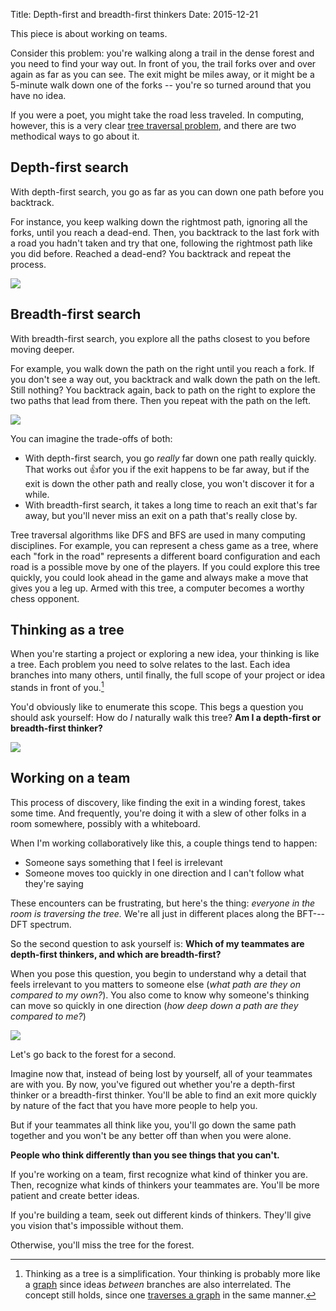 Title: Depth-first and breadth-first thinkers
Date: 2015-12-21

This piece is about working on teams.

Consider this problem: you're walking along a trail in the dense forest and you need to find your way out. In front of you, the trail forks over and over again as far as you can see. The exit might be miles away, or it might be a 5-minute walk down one of the forks -- you're so turned around that you have no idea.

If you were a poet, you might take the road less traveled. In computing, however, this is a very clear [tree traversal problem](https://en.wikipedia.org/wiki/Tree_traversal), and there are two methodical ways to go about it.

## Depth-first search

With depth-first search, you go as far as you can down one path before you backtrack.

For instance, you keep walking down the rightmost path, ignoring all the forks, until you reach a dead-end. Then, you backtrack to the last fork with a road you hadn't taken and try that one, following the rightmost path like you did before. Reached a dead-end? You backtrack and repeat the process. 

![](/img/dfs.png)

## Breadth-first search

With breadth-first search, you explore all the paths closest to you before moving deeper.

For example, you walk down the path on the right until you reach a fork. If you don't see a way out, you backtrack and walk down the path on the left. Still nothing? You backtrack again, back to path on the right to explore the two paths that lead from there. Then you repeat with the path on the left.

![](/img/bfs.png)

You can imagine the trade-offs of both: 

* With depth-first search, you go *really* far down one path really quickly. That works out 👍for you if the exit happens to be far away, but if the exit is down the other path and really close, you won't discover it for a while.
* With breadth-first search, it takes a long time to reach an exit that's far away, but you'll never miss an exit on a path that's really close by.

Tree traversal algorithms like DFS and BFS are used in many computing disciplines. For example, you can represent a chess game as a tree, where each "fork in the road" represents a different board configuration and each road is a possible move by one of the players. If you could explore this tree quickly, you could look ahead in the game and always make a move that gives you a leg up. Armed with this tree, a computer becomes a worthy chess opponent. 

## Thinking as a tree

When you're starting a project or exploring a new idea, your thinking is like a tree. Each problem you need to solve relates to the last. Each idea branches into many others, until finally, the full scope of your project or idea stands in front of you.[^1]

You'd obviously like to enumerate this scope. This begs a question you should ask yourself: How do *I* naturally walk this tree? **Am I a depth-first or breadth-first thinker?**

![](/img/thinking_as_a_tree.png)

## Working on a team

This process of discovery, like finding the exit in a winding forest, takes some time. And frequently, you're doing it with a slew of other folks in a room somewhere, possibly with a whiteboard.

When I'm working collaboratively like this, a couple things tend to happen:

* Someone says something that I feel is irrelevant
* Someone moves too quickly in one direction and I can't follow what they're saying

These encounters can be frustrating, but here's the thing: *everyone in the room is traversing the tree.* We're all just in different places along the BFT---DFT spectrum.

So the second question to ask yourself is: **Which of my teammates are depth-first thinkers, and which are breadth-first?**

When you pose this question, you begin to understand why a detail that feels irrelevant to you matters to someone else (*what path are they on compared to my own?*). You also come to know why someone's thinking can move so quickly in one direction (*how deep down a path are they compared to me?*)

![](/img/working_with_a_tree_team.png)

Let's go back to the forest for a second. 

Imagine now that, instead of being lost by yourself, all of your teammates are with you. By now, you've figured out whether you're a depth-first thinker or a breadth-first thinker. You'll be able to find an exit more quickly by nature of the fact that you have more people to help you.

But if your teammates all think like you, you'll go down the same path together and you won't be any better off than when you were alone.

**People who think differently than you see things that you can't.**

If you're working on a team, first recognize what kind of thinker you are. Then, recognize what kinds of thinkers your teammates are. You'll be more patient and create better ideas.

If you're building a team, seek out different kinds of thinkers. They'll give you vision that's impossible without them.

Otherwise, you'll miss the tree for the forest.

[^1]: Thinking as a tree is a simplification. Your thinking is probably more like a [graph](https://en.wikipedia.org/wiki/Graph_\(mathematics\)) since ideas *between* branches are also interrelated. The concept still holds, since one [traverses a graph](https://en.wikipedia.org/wiki/Graph_traversal) in the same manner.
